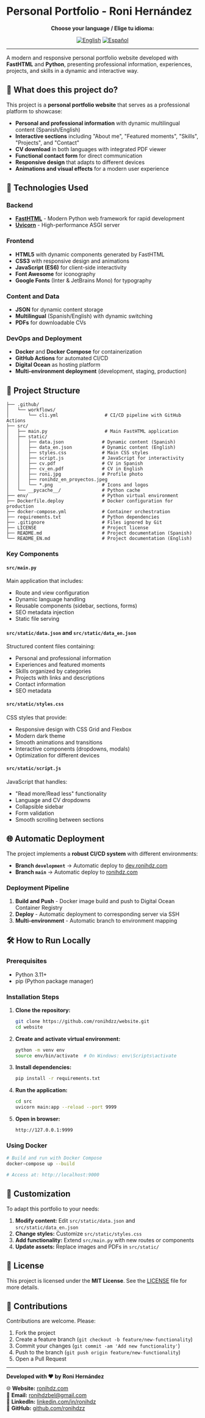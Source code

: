 # Personal Portfolio - Roni Hernández

<!-- Language Menu -->
<div align="center">

**Choose your language / Elige tu idioma:**

[![English](https://img.shields.io/badge/English-📖-blue?style=for-the-badge&logo=googletranslate&logoColor=white)](README_EN.md)
[![Español](https://img.shields.io/badge/Español-📖-red?style=for-the-badge&logo=googletranslate&logoColor=white)](README.md)

</div>

---

A modern and responsive personal portfolio website developed with **FastHTML** and **Python**, presenting professional information, experiences, projects, and skills in a dynamic and interactive way.

## 🎯 What does this project do?

This project is a **personal portfolio website** that serves as a professional platform to showcase:

- **Personal and professional information** with dynamic multilingual content (Spanish/English)
- **Interactive sections** including "About me", "Featured moments", "Skills", "Projects", and "Contact"
- **CV download** in both languages with integrated PDF viewer
- **Functional contact form** for direct communication
- **Responsive design** that adapts to different devices
- **Animations and visual effects** for a modern user experience

## 🚀 Technologies Used

### Backend
- **[FastHTML](https://github.com/answerdotai/fasthtml)** - Modern Python web framework for rapid development
- **[Uvicorn](https://www.uvicorn.org/)** - High-performance ASGI server

### Frontend
- **HTML5** with dynamic components generated by FastHTML
- **CSS3** with responsive design and animations
- **JavaScript (ES6)** for client-side interactivity
- **Font Awesome** for iconography
- **Google Fonts** (Inter & JetBrains Mono) for typography

### Content and Data
- **JSON** for dynamic content storage
- **Multilingual** (Spanish/English) with dynamic switching
- **PDFs** for downloadable CVs

### DevOps and Deployment
- **Docker** and **Docker Compose** for containerization
- **GitHub Actions** for automated CI/CD
- **Digital Ocean** as hosting platform
- **Multi-environment deployment** (development, staging, production)

## 📁 Project Structure

```
├── .github/
│   └── workflows/
│       └── cli.yml                 # CI/CD pipeline with GitHub Actions
├── src/
│   ├── main.py                     # Main FastHTML application
│   ├── static/
│   │   ├── data.json              # Dynamic content (Spanish)
│   │   ├── data_en.json           # Dynamic content (English)
│   │   ├── styles.css             # Main CSS styles
│   │   ├── script.js              # JavaScript for interactivity
│   │   ├── cv.pdf                 # CV in Spanish
│   │   ├── cv_en.pdf              # CV in English
│   │   ├── roni.jpg               # Profile photo
│   │   ├── ronihdz_en_proyectos.jpeg
│   │   └── *.png                  # Icons and logos
│   └── __pycache__/               # Python cache
├── env/                           # Python virtual environment
├── Dockerfile.deploy              # Docker configuration for production
├── docker-compose.yml             # Container orchestration
├── requirements.txt               # Python dependencies
├── .gitignore                     # Files ignored by Git
├── LICENSE                        # Project license
├── README.md                      # Project documentation (Spanish)
└── README_EN.md                   # Project documentation (English)
```

### Key Components

#### `src/main.py`
Main application that includes:
- Route and view configuration
- Dynamic language handling
- Reusable components (sidebar, sections, forms)
- SEO metadata injection
- Static file serving

#### `src/static/data.json` and `src/static/data_en.json`
Structured content files containing:
- Personal and professional information
- Experiences and featured moments
- Skills organized by categories
- Projects with links and descriptions
- Contact information
- SEO metadata

#### `src/static/styles.css`
CSS styles that provide:
- Responsive design with CSS Grid and Flexbox
- Modern dark theme
- Smooth animations and transitions
- Interactive components (dropdowns, modals)
- Optimization for different devices

#### `src/static/script.js`
JavaScript that handles:
- "Read more/Read less" functionality
- Language and CV dropdowns
- Collapsible sidebar
- Form validation
- Smooth scrolling between sections

## 🌐 Automatic Deployment

The project implements a **robust CI/CD system** with different environments:

- **Branch `development`** → Automatic deploy to [dev.ronihdz.com](https://dev.ronihdz.com)
- **Branch `main`** → Automatic deploy to [ronihdz.com](https://ronihdz.com)

### Deployment Pipeline
1. **Build and Push** - Docker image build and push to Digital Ocean Container Registry
2. **Deploy** - Automatic deployment to corresponding server via SSH
3. **Multi-environment** - Automatic branch to environment mapping

## 🛠️ How to Run Locally

### Prerequisites
- Python 3.11+
- pip (Python package manager)

### Installation Steps

1. **Clone the repository:**
   ```bash
   git clone https://github.com/ronihdzz/website.git
   cd website
   ```

2. **Create and activate virtual environment:**
   ```bash
   python -m venv env
   source env/bin/activate  # On Windows: env\Scripts\activate
   ```

3. **Install dependencies:**
   ```bash
   pip install -r requirements.txt
   ```

4. **Run the application:**
   ```bash
   cd src
   uvicorn main:app --reload --port 9999
   ```

5. **Open in browser:**
   ```
   http://127.0.0.1:9999
   ```

### Using Docker

```bash
# Build and run with Docker Compose
docker-compose up --build

# Access at: http://localhost:9000
```

## 🔧 Customization

To adapt this portfolio to your needs:

1. **Modify content:** Edit `src/static/data.json` and `src/static/data_en.json`
2. **Change styles:** Customize `src/static/styles.css`
3. **Add functionality:** Extend `src/main.py` with new routes or components
4. **Update assets:** Replace images and PDFs in `src/static/`

## 📄 License

This project is licensed under the **MIT License**. See the [LICENSE](LICENSE) file for more details.

## 🤝 Contributions

Contributions are welcome. Please:

1. Fork the project
2. Create a feature branch (`git checkout -b feature/new-functionality`)
3. Commit your changes (`git commit -am 'Add new functionality'`)
4. Push to the branch (`git push origin feature/new-functionality`)
5. Open a Pull Request

---

**Developed with ❤️ by Roni Hernández**

🌐 **Website:** [ronihdz.com](https://ronihdz.com)  
📧 **Email:** ronihdzbel@gmail.com  
💼 **LinkedIn:** [linkedin.com/in/ronihdz](https://linkedin.com/in/ronihdz)  
🔧 **GitHub:** [github.com/ronihdzz](https://github.com/ronihdzz) 
